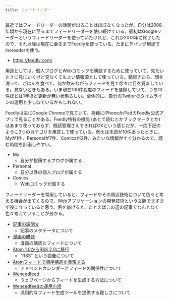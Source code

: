 ```yaml
---
title: フィードリーダー
---
```


最近ではフィードリーダーの話題が出ることはほぼなくなったが、自分は2008年頃から現在に至るまでフィードリーダーを使い続けている。最初はGoogleリーダーというフィードリーダーを使っていたけれど、これが2013年に終了したので、それ以降は現在に至るまでFeedlyを使っている。たまにデバッグ用途でInoreaderを使う。

- https://feedly.com/

用途としては、個人ブログとWebコミックを購読するために使っていて、見たいときに見にいくけど見なくてもよい情報源として使っている。朝起きたら、顔を洗って、ごはんを食べて、何か飲みながらフィードを見て徐々に目を覚ましている。見ないときもある。いま現在100件程度のフィードを登録していて、うち10件ほどは1年ほど更新が無い状態らしい。全体的に、自分のTwitterのタイムラインの運用と少し似ているかもしれない。

Feedlyは主にGoogle Chromeで見ていて、極稀にiPhoneかiPadのFeedly公式アプリで見ることがある。Feedly特有の機能 (あとで読むとかブックマークとか) はあまり使っておらず、既読管理さえできればOKという感じだが、一応下記のように3つのカテゴリを用意して使っている。例えば未読が10件あったときに、Myが1件、Personalが7件、Comicsが2件、みたいな情報がすぐ分かるので、読む時間を計画しやすい。

- My
    - 自分が投稿するブログが属する
- Personal
    - 自分以外の個人ブログが属する
- Comics
    - Webコミックが属する

フィードリーダーを常用していると、フィードやその周辺技術について色々と考える機会が出てくるので、Webアプリケーションの開発技術という文脈でまずまず役に立っていると思う。例を挙げると、たとえばこの辺の記事でなんとなく色々考えていることが分かる。

- [記事の説明文](/articles/2020-09-22-markdown-summary)
    - 記事のメタデータについて
- [漫画の購読](/articles/2020-12-14-comics)
    - 漫画の購読とフィードについて
- [Atom 1.0からRSS 2.0に移行](/articles/2020-10-04-rss)
    - "RSS" という語彙について
- [Atomフィードで順序構造を表現する](/articles/2015-12-22-1-q)
    - アドベントカレンダーとフィードの関係性について
- [Weneedfeed](/articles/2020-11-15-weneedfeed)
    - ウェブページからフィードを生成する方法について
- [Weneedfeedの運用小話](/articles/2020-12-12-weneedfeed-misc)
    - 汎用的なフィード生成ツールを提供する難しさについて
